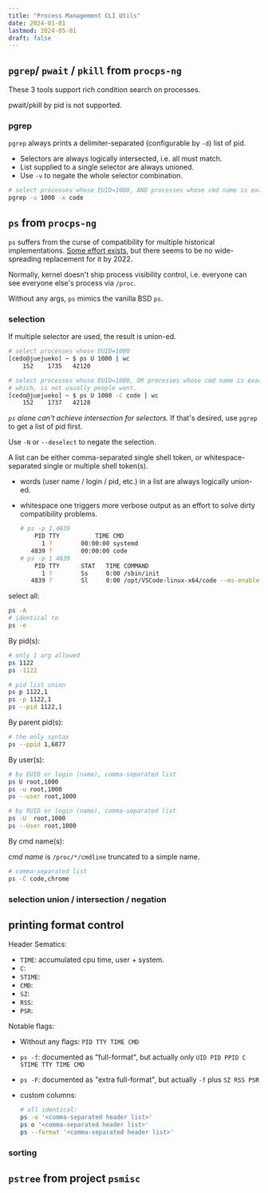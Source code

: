 ```yaml
---
title: "Process Management CLI Utils"
date: 2024-01-01
lastmod: 2024-05-01
draft: false
---
```


## `pgrep`/ `pwait` / `pkill` from `procps-ng`

These 3 tools support rich condition search on processes.

pwait/pkill by pid is not supported.

### pgrep

`pgrep` always prints a delimiter-separated (configurable by `-d`) list of pid.

- Selectors are always logically intersected, i.e. all must match.
- List supplied to a single selector are always unioned.
- Use `-v` to negate the whole selector combination.

```sh
# select processes whose EUID=1000, AND processes whose cmd name is exactly 'code'
pgrep -u 1000 -x code
```

## `ps` from `procps-ng`

`ps` suffers from the curse of compatibility for multiple historical implementations.
[Some effort exists](https://github.com/dalance/procs), but there seems to be no wide-spreading replacement for it by 2022.

Normally, kernel doesn't ship process visibility control, i.e. everyone can see everyone else's process via `/proc`.

Without any args, `ps` mimics the vanilla BSD `ps`.

### selection

If multiple selector are used, the result is union-ed.

```sh
# select processes whose EUID=1000 
[cedo@juejueko] ~ $ ps U 1000 | wc
    152    1735   42120

# select processes whose EUID=1000, OR processes whose cmd name is exactly 'code'
# which, is not usually people want.
[cedo@juejueko] ~ $ ps U 1000 -C code | wc
    152    1737   42128
```

*`ps` alone can't achieve intersection for selectors.*
If that's desired, use `pgrep` to get a list of pid first.

Use `-N` or `--deselect` to negate the selection.

A list can be either comma-separated single shell token, or whitespace-separated single or multiple shell token(s).

- words (user name / login / pid, etc.) in a list are always logically union-ed.
- whitespace one triggers more verbose output as an effort to solve dirty compatibility problems.

    ```sh
    # ps -p 1,4839
        PID TTY          TIME CMD
          1 ?        00:00:00 systemd
       4839 ?        00:00:00 code
    # ps -p 1 4839
        PID TTY      STAT   TIME COMMAND
          1 ?        Ss     0:00 /sbin/init
       4839 ?        Sl     0:00 /opt/VSCode-linux-x64/code --ms-enable-electron-run-as-node /opt/VSCode-linux-x64/resources/app/out/bootstrap-fork --type=watcherServiceParcelSharedProcess
    ```

select all:

```sh
ps -A
# identical to
ps -e
```

By pid(s):

```sh
# only 1 arg allowed
ps 1122
ps -1122

# pid list union
ps p 1122,1
ps -p 1122,1
ps --pid 1122,1
```

By parent pid(s):

```sh
# the only syntax
ps --ppid 1,6877
```

By user(s):

```sh
# by EUID or login (name), comma-separated list
ps U root,1000
ps -u root,1000
ps --user root,1000

# by RUID or login (name), comma-separated list
ps -U  root,1000
ps --User root,1000
```

By cmd name(s):

*cmd name* is `/proc/*/cmdline` truncated to a simple name.

```sh
# comma-separated list
ps -C code,chrome
```

### selection union / intersection / negation


## printing format control

Header Sematics:
- `TIME`: accumulated cpu time, user + system.
- `C`:
- `STIME`:
- `CMD`:
- `SZ`:
- `RSS`:
- `PSR`:

Notable flags:

- Without any flags: `PID TTY TIME CMD`
- `ps -f`: documented as "full-format", but actually only `UID PID PPID C STIME TTY TIME CMD`
- `ps -F`: documented as "extra full-format", but actually `-f` plus `SZ RSS PSR`
- custom columns:

    ```sh
    # all identical:
    ps -o '<comma-separated header list>'
    ps o '<comma-separated header list>'
    ps --format '<comma-separated header list>'
    ```

### sorting

## `pstree` from project `psmisc`
